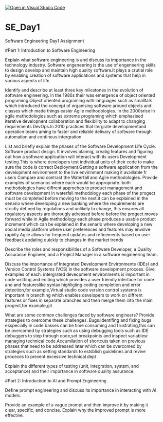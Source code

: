 [![Open in Visual Studio Code](https://classroom.github.com/assets/open-in-vscode-2e0aaae1b6195c2367325f4f02e2d04e9abb55f0b24a779b69b11b9e10269abc.svg)](https://classroom.github.com/online_ide?assignment_repo_id=15571935&assignment_repo_type=AssignmentRepo)
# SE_Day1
Software Engineering Day1 Assignment

#Part 1: Introduction to Software Engineering

Explain what software engineering is and discuss its importance in the technology industry.
Software engeneering is the use of engeneering skills to design develop and maintain high quality software.It plays a crutial role by enabling creation of software applications and systems that help in various aspects of life.

Identify and describe at least three key milestones in the evolution of software engineering.
In the 1980s their was emergence of object oriented programing.Object oriented programing with languages such as smalltalk which introduced the concept of organising software around objects and classes which made things easier
Agile methodologies. In the 2000srise in agile methodologies such as extreme programing which emphasised iterative developnent collaboration and flexibility to adapt to changing requirements
DevOps.In 2010 practices that itergrate developmentand operation teams aming to faster and reliable delivary of software through automation and continous intergration


List and briefly explain the phases of the Software Development Life Cycle.
Software product design. It involves plannig, creatig features and figuring out how a software application will interact with its users
Development testing.This is where developers test individual units of their code to make sure the code is correct
Deployment.Getting a software application from the development environment to the live envirinment making it availlable fr users
Compare and contrast the Waterfall and Agile methodologies. Provide examples of scenarios where each would be appropriate.
both methodologies have diffrent approches to product management and software development
In waterfall methodology each phase of the progect must be completed before moving to the next.it can be explained in the senario where developing a new banking where the requirements are strictly defined by regulations and unlikely to change, this ensures all regulatory aspects are thorougly adressed before before the progect moves forward while in Agile methodology each phase produces a usable product increment which can be explained in the senario where developing a new social media platform where user preferences and features may envolve rapidly Agile allows for frequent updates and refinements based on user feedback apdating quickly to changes in the market trends

Describe the roles and responsibilities of a Software Developer, a Quality Assurance Engineer, and a Project Manager in a software engineering team.


Discuss the importance of Integrated Development Environments (IDEs) and Version Control Systems (VCS) in the software development process. Give examples of each.
intergrated deveopment environments is important in code writting and editing which provides a user friendly interface  for code ane and featureslike syntax highligting coding completion and error detection,for example,Virtual studio code
version control systems is important in branching which enables developers to work on diffrent features or fixes  in separate branches and then merge them into the main progect,for example,git

What are some common challenges faced by software engineers? Provide strategies to overcome these challenges.
Bugs.Identifing and fixing bugs esspecially in code basses can be time consuming and frustrating,this can be overcomed by strategies such as using debugging tools such as IDE debuggers to step through code,set breakpoints and inspect variablesr
managing technical code.Accumilation of shortcuts taken on previous phases that need to  be addressed later which can be overcomed by strategies such as setting standards to estsblish guidelines and revive proceces to prevent excessive technical dept

Explain the different types of testing (unit, integration, system, and acceptance) and their importance in software quality assurance.


#Part 2: Introduction to AI and Prompt Engineering


Define prompt engineering and discuss its importance in interacting with AI models.


Provide an example of a vague prompt and then improve it by making it clear, specific, and concise. Explain why the improved prompt is more effective.


